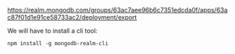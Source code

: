 https://realm.mongodb.com/groups/63ac7aee96b6c7351edcda0f/apps/63ac87f01d1e91ce58733ac2/deployment/export

We will have to install a cli tool:

```shell
npm install -g mongodb-realm-cli
```